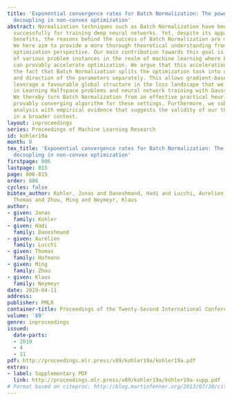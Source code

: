 ```yaml
---
title: 'Exponential convergence rates for Batch Normalization: The power of length-direction
  decoupling in non-convex optimization'
abstract: Normalization techniques such as Batch Normalization have been applied very
  successfully for training deep neural networks. Yet, despite its apparent empirical
  benefits, the reasons behind the success of Batch Normalization are mostly hypothetical.
  We here aim to provide a more thorough theoretical understanding from a classical
  optimization perspective. Our main contribution towards this goal is the identification
  of various problem instances in the realm of machine learning where Batch Normalization
  can provably accelerate optimization. We argue that this acceleration is due to
  the fact that Batch Normalization splits the optimization task into optimizing length
  and direction of the parameters separately. This allows gradient-based methods to
  leverage a favourable global structure in the loss landscape that we prove to exist
  in Learning Halfspace problems and neural network training with Gaussian inputs.
  We thereby turn Batch Normalization from an effective practical heuristic into a
  provably converging algorithm for these settings. Furthermore, we substantiate our
  analysis with empirical evidence that suggests the validity of our theoretical results
  in a broader context.
layout: inproceedings
series: Proceedings of Machine Learning Research
id: kohler19a
month: 0
tex_title: 'Exponential convergence rates for Batch Normalization: The power of length-direction
  decoupling in non-convex optimization'
firstpage: 806
lastpage: 815
page: 806-815
order: 806
cycles: false
bibtex_author: Kohler, Jonas and Daneshmand, Hadi and Lucchi, Aurelien and Hofmann,
  Thomas and Zhou, Ming and Neymeyr, Klaus
author:
- given: Jonas
  family: Kohler
- given: Hadi
  family: Daneshmand
- given: Aurelien
  family: Lucchi
- given: Thomas
  family: Hofmann
- given: Ming
  family: Zhou
- given: Klaus
  family: Neymeyr
date: 2019-04-11
address: 
publisher: PMLR
container-title: Proceedings of the Twenty-Second International Conference on Artificial Intelligence and Statistics
volume: '89'
genre: inproceedings
issued:
  date-parts:
  - 2019
  - 4
  - 11
pdf: http://proceedings.mlr.press/v89/kohler19a/kohler19a.pdf
extras:
- label: Supplementary PDF
  link: http://proceedings.mlr.press/v89/kohler19a/kohler19a-supp.pdf
# Format based on citeproc: http://blog.martinfenner.org/2013/07/30/citeproc-yaml-for-bibliographies/
---
```

